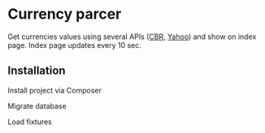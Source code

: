 Currency parcer
========================

Get currencies values using several APIs ([CBR][1], [Yahoo][2]) and show on index page. Index page updates every 10 sec.
## Installation
Install project via Composer

Migrate database

Load fixtures

[1]:  http://www.cbr.ru/scripts/XML_daily.asp
[2]:  https://query.yahooapis.com/v1/public/yql?q=select+*+from+yahoo.finance.xchange+where+pair+=+%22USDRUB,EURRUB%22&format=json&env=store%3A%2F%2Fdatatables.org%2Falltableswithkeys&callback=
